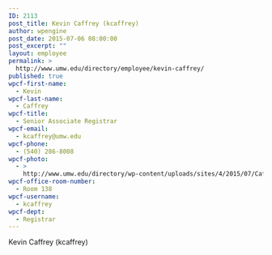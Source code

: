 ```yaml
---
ID: 2113
post_title: Kevin Caffrey (kcaffrey)
author: wpengine
post_date: 2015-07-06 08:00:00
post_excerpt: ""
layout: employee
permalink: >
  http://www.umw.edu/directory/employee/kevin-caffrey/
published: true
wpcf-first-name:
  - Kevin
wpcf-last-name:
  - Caffrey
wpcf-title:
  - Senior Associate Registrar
wpcf-email:
  - kcaffrey@umw.edu
wpcf-phone:
  - (540) 286-8008
wpcf-photo:
  - >
    http://www.umw.edu/directory/wp-content/uploads/sites/4/2015/07/Caffrey-Kevin13.jpg
wpcf-office-room-number:
  - Room 138
wpcf-username:
  - kcaffrey
wpcf-dept:
  - Registrar
---
```

Kevin Caffrey (kcaffrey)